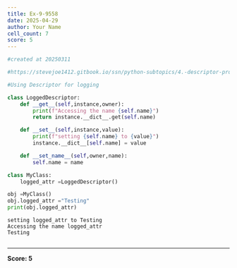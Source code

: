 ```yaml
---
title: Ex-9-9558
date: 2025-04-29
author: Your Name
cell_count: 7
score: 5
---
```


```python
#created at 20250311
```


```python
#https://stevejoe1412.gitbook.io/ssn/python-subtopics/4.-descriptor-protocols
```


```python
#Using Descriptor for logging
```


```python
class LoggedDescriptor:
    def __get__(self,instance,owner):
        print(f"Accessing the name {self.name}")
        return instance.__dict__.get(self.name)

    def __set__(self,instance,value):
        print(f"setting {self.name} to {value}")
        instance.__dict__[self.name] = value

    def __set_name__(self,owner,name):
        self.name = name
```


```python
class MyClass:
    logged_attr =LoggedDescriptor()
```


```python
obj =MyClass()
obj.logged_attr ="Testing"
print(obj.logged_attr)
```

    setting logged_attr to Testing
    Accessing the name logged_attr
    Testing



```python

```


---
**Score: 5**
